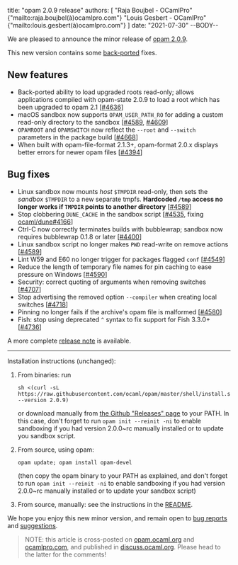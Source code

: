 title: "opam 2.0.9 release"
authors: [
  "Raja Boujbel - OCamlPro" {"mailto:raja.boujbel(à)ocamlpro.com"}
  "Louis Gesbert - OCamlPro" {"mailto:louis.gesbert(à)ocamlpro.com"}
]
date: "2021-07-30"
--BODY--

We are pleased to announce the minor release of [opam 2.0.9](https://github.com/ocaml/opam/releases/tag/2.0.9).

This new version contains some [back-ported](https://github.com/ocaml/opam/pull/4547) fixes.

## New features
  * Back-ported ability to load upgraded roots read-only; allows applications compiled with opam-state 2.0.9 to load a root which has been upgraded to opam 2.1 [[#4636](https://github.com/ocaml/opam/issues/4636)]
  * macOS sandbox now supports `OPAM_USER_PATH_RO` for adding a custom read-only directory to the sandbox [[#4589](https://github.com/ocaml/opam/issues/4589), [#4609](https://github.com/ocaml/opam/issues/4609)]
  * `OPAMROOT` and `OPAMSWITCH` now reflect the `--root` and `--switch` parameters in the package build [[#4668](https://github.com/ocaml/opam/issues/4668)]
  * When built with opam-file-format 2.1.3+, opam-format 2.0.x displays better errors for newer opam files [[#4394](https://github.com/ocaml/opam/issues/4394)]

## Bug fixes
  * Linux sandbox now mounts _host_ `$TMPDIR` read-only, then sets the _sandbox_ `$TMPDIR` to a new separate tmpfs. **Hardcoded `/tmp` access no longer works if `TMPDIR` points to another directory** [[#4589](https://github.com/ocaml/opam/issues/4589)]
  * Stop clobbering `DUNE_CACHE` in the sandbox script [[#4535](https://github.com/ocaml/opam/issues/4535), fixing [ocaml/dune#4166](https://github.com/ocaml/dune/issues/4166)]
  * Ctrl-C now correctly terminates builds with bubblewrap; sandbox now requires bubblewrap 0.1.8 or later [[#4400](https://github.com/ocaml/opam/issues/4400)]
  * Linux sandbox script no longer makes `PWD` read-write on remove actions [[#4589](https://github.com/ocaml/opam/issues/4589)]
  * Lint W59 and E60 no longer trigger for packages flagged `conf` [[#4549](https://github.com/ocaml/opam/issues/4549)]
  * Reduce the length of temporary file names for pin caching to ease pressure on Windows [[#4590](https://github.com/ocaml/opam/issues/4590)]
  * Security: correct quoting of arguments when removing switches [[#4707](https://github.com/ocaml/opam/issues/4707)]
  * Stop advertising the removed option `--compiler` when creating local switches [[#4718](https://github.com/ocaml/opam/issues/4718)]
  * Pinning no longer fails if the archive's opam file is malformed [[#4580](https://github.com/ocaml/opam/issues/4580)]
  * Fish: stop using deprecated `^` syntax to fix support for Fish 3.3.0+ [[#4736](https://github.com/ocaml/opam/issues/4736)]


A more complete [release note](https://github.com/ocaml/opam/releases/tag/2.0.9) is available.

---

Installation instructions (unchanged):

1. From binaries: run

    ```
    sh <(curl -sL https://raw.githubusercontent.com/ocaml/opam/master/shell/install.sh --version 2.0.9)
    ```

    or download manually from [the Github "Releases" page](https://github.com/ocaml/opam/releases/tag/2.0.9) to your PATH. In this case, don't forget to run `opam init --reinit -ni` to enable sandboxing if you had version 2.0.0~rc manually installed or to update you sandbox script.

2. From source, using opam:

    ```
    opam update; opam install opam-devel
    ```

   (then copy the opam binary to your PATH as explained, and don't forget to run `opam init --reinit -ni` to enable sandboxing if you had version 2.0.0~rc manually installed or to update your sandbox script)

3. From source, manually: see the instructions in the [README](https://github.com/ocaml/opam/tree/2.0.9#compiling-this-repo).

We hope you enjoy this new minor version, and remain open to [bug reports](https://github.com/ocaml/opam/issues) and [suggestions](https://github.com/ocaml/opam/issues).

> NOTE: this article is cross-posted on [opam.ocaml.org](https://opam.ocaml.org/blog/) and [ocamlpro.com](http://www.ocamlpro.com/category/blog/), and published in [discuss.ocaml.org](https://discuss.ocaml.org/t/ann-opam-2-0-8-release/7242). Please head to the latter for the comments!
